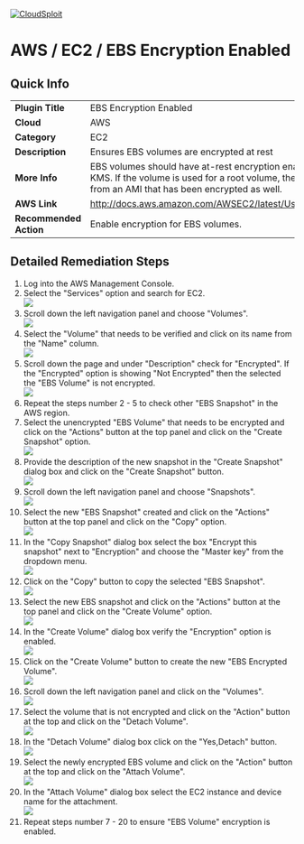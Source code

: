 [![CloudSploit](https://cloudsploit.com/img/logo-new-big-text-100.png "CloudSploit")](https://cloudsploit.com)

# AWS / EC2 / EBS Encryption Enabled

## Quick Info

| | |
|-|-|
| **Plugin Title** | EBS Encryption Enabled |
| **Cloud** | AWS |
| **Category** | EC2 |
| **Description** | Ensures EBS volumes are encrypted at rest |
| **More Info** | EBS volumes should have at-rest encryption enabled through AWS using KMS. If the volume is used for a root volume, the instance must be launched from an AMI that has been encrypted as well. |
| **AWS Link** | http://docs.aws.amazon.com/AWSEC2/latest/UserGuide/EBSEncryption.html |
| **Recommended Action** | Enable encryption for EBS volumes. |

## Detailed Remediation Steps
1. Log into the AWS Management Console.
2. Select the "Services" option and search for EC2. </br> <img src="/resources/aws/ec2/ebs-encrypted-enabled/step2.png"/>
3. Scroll down the left navigation panel and choose "Volumes". </br>  <img src="/resources/aws/ec2/ebs-encrypted-enabled/step3.png"/>
4. Select the "Volume" that needs to be verified and click on its name from the "Name" column.</br> <img src="/resources/aws/ec2/ebs-encrypted-enabled/step4.png"/>
5. Scroll down the page and under "Description" check for "Encrypted". If the "Encrypted" option is showing "Not Encrypted" then the selected the "EBS Volume" is not encrypted.</br> <img src="/resources/aws/ec2/ebs-encrypted-enabled/step5.png"/>
6. Repeat the steps number 2 - 5 to check other "EBS Snapshot" in the AWS region.</br>
7. Select the unencrypted "EBS Volume" that needs to be encrypted and click on the "Actions" button at the top panel and click on the "Create Snapshot" option.</br> <img src="/resources/aws/ec2/ebs-encrypted-enabled/step7.png"/>
8. Provide the description of the new snapshot in the "Create Snapshot" dialog box and click on the "Create Snapshot" button.</br> <img src="/resources/aws/ec2/ebs-encrypted-enabled/step8.png"/>
9. Scroll down the left navigation panel and choose "Snapshots".</br> <img src="/resources/aws/ec2/ebs-encrypted-enabled/step9.png"/>
10. Select the new "EBS Snapshot" created and click on the "Actions" button at the top panel and click on the "Copy" option.</br> <img src="/resources/aws/ec2/ebs-encrypted-enabled/step10.png"/>
11. In the "Copy Snapshot" dialog box select the box "Encrypt this snapshot" next to "Encryption" and choose the "Master key" from the dropdown menu.</br> <img src="/resources/aws/ec2/ebs-encrypted-enabled/step11.png"/>
12. Click on the "Copy" button to copy the selected "EBS Snapshot". </br> <img src="/resources/aws/ec2/ebs-encrypted-enabled/step12.png"/>
13. Select the new EBS snapshot and click on the "Actions" button at the top panel and click on the "Create Volume" option.</br> <img src="/resources/aws/ec2/ebs-encrypted-enabled/step13.png"/>
14. In the "Create Volume" dialog box verify the "Encryption" option is enabled.</br><img src="/resources/aws/ec2/ebs-encrypted-enabled/step14.png"/>
15. Click on the "Create Volume" button to create the new "EBS Encrypted Volume".</br><img src="/resources/aws/ec2/ebs-encrypted-enabled/step15.png"/>
16. Scroll down the left navigation panel and click on the "Volumes".</br> <img src="/resources/aws/ec2/ebs-encrypted-enabled/step16.png"/>
17. Select the volume that is not encrypted and click on the "Action" button at the top and click on the "Detach Volume".</br> <img src="/resources/aws/ec2/ebs-encrypted-enabled/step17.png"/>
18. In the "Detach Volume" dialog box click on the "Yes,Detach" button. </br> <img src="/resources/aws/ec2/ebs-encrypted-enabled/step18.png"/>
19. Select the newly encrypted EBS volume and click on the "Action" button at the top and click on the "Attach Volume".</br> <img src="/resources/aws/ec2/ebs-encrypted-enabled/step19.png"/>
20. In the "Attach Volume" dialog box select the EC2 instance and device name for the attachment.</br> <img src="/resources/aws/ec2/ebs-encrypted-enabled/step20.png"/>
21. Repeat steps number 7 - 20 to ensure "EBS Volume" encryption is enabled.</br>
